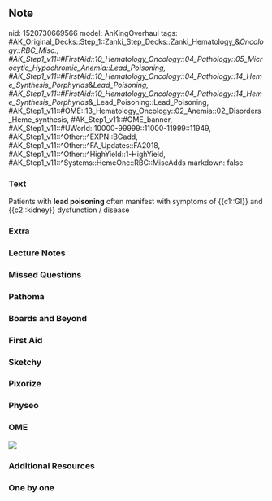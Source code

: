 ## Note
nid: 1520730669566
model: AnKingOverhaul
tags: #AK_Original_Decks::Step_1::Zanki_Step_Decks::Zanki_Hematology_&_Oncology::RBC_Misc., #AK_Step1_v11::#FirstAid::10_Hematology_Oncology::04_Pathology::05_Microcytic_Hypochromic_Anemia::Lead_Poisoning, #AK_Step1_v11::#FirstAid::10_Hematology_Oncology::04_Pathology::14_Heme_Synthesis_Porphyrias_&_Lead_Poisoning, #AK_Step1_v11::#FirstAid::10_Hematology_Oncology::04_Pathology::14_Heme_Synthesis_Porphyrias_&_Lead_Poisoning::Lead_Poisoning, #AK_Step1_v11::#OME::13_Hematology_Oncology::02_Anemia::02_Disorders_Heme_synthesis, #AK_Step1_v11::#OME_banner, #AK_Step1_v11::#UWorld::10000-99999::11000-11999::11949, #AK_Step1_v11::^Other::^EXPN::BGadd, #AK_Step1_v11::^Other::^FA_Updates::FA2018, #AK_Step1_v11::^Other::^HighYield::1-HighYield, #AK_Step1_v11::^Systems::HemeOnc::RBC::MiscAdds
markdown: false

### Text
Patients with <b>lead poisoning</b> often manifest with symptoms of
{{c1::GI}} and {{c2::kidney}} dysfunction / disease

### Extra


### Lecture Notes


### Missed Questions


### Pathoma


### Boards and Beyond


### First Aid


### Sketchy


### Pixorize


### Physeo


### OME
<div class="ome-widget">
  <a href="https://onlinemeded.org?ref=anki"><img src=
  "_OME_AnkiFlashcards_General_7.png"></a>
</div>

### Additional Resources


### One by one


